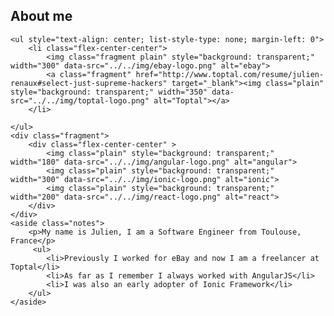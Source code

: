 <section>
    <h2>About me</h2>

    <ul style="text-align: center; list-style-type: none; margin-left: 0">
        <li class="flex-center-center">
            <img class="fragment plain" style="background: transparent;" width="300" data-src="../../img/ebay-logo.png" alt="ebay">
            <a class="fragment" href="http://www.toptal.com/resume/julien-renaux#select-just-supreme-hackers" target="_blank"><img class="plain" style="background: transparent;" width="350" data-src="../../img/toptal-logo.png" alt="Toptal"></a>
        </li>
        
    </ul>
    <div class="fragment">
        <div class="flex-center-center" >
            <img class="plain" style="background: transparent;" width="180" data-src="../../img/angular-logo.png" alt="angular">
            <img class="plain" style="background: transparent;" width="300" data-src="../../img/ionic-logo.png" alt="ionic">
            <img class="plain" style="background: transparent;" width="200" data-src="../../img/react-logo.png" alt="react">
        </div>
    </div>
    <aside class="notes">
        <p>My name is Julien, I am a Software Engineer from Toulouse, France</p>
         <ul>
            <li>Previously I worked for eBay and now I am a freelancer at Toptal</li>
            <li>As far as I remember I always worked with AngularJS</li>
            <li>I was also an early adopter of Ionic Framework</li>
        </ul>
    </aside>
</section>